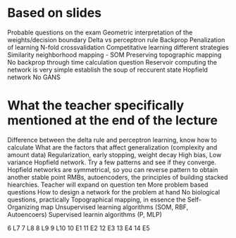 # Based on slides
Probable questions on the exam
Geometric interpretation of the weights/decision boundary
Delta vs perceptron rule
Backprop
Penalization of learning
N-fold crossvalidation
Competitative learning different strategies
Similarity neighborhood mapping - SOM
Preserving topographic mapping
No backprop through time calculation question
Reservoir computing the network is very simple establish the soup of reccurent state
Hopfield network
No GANS

# What the teacher specifically mentioned at the end of the lecture
Difference between the delta rule and perceptron learning, know how to calculate
What are the factors that affect generalization (complexity and amount data)
Regularization, early stopping, weight decay
High bias, Low variance
Hopfield network. Try a few patterns and see if they converge. Hopfield networks are symmetrical, so you can reverse pattern to obtain another stable point
RMBs, autoencoders, the principles of building stacked hiearchies.
Teacher will expand on question ten
More problem based questions
How to design a network for the problem at hand
No biological questions, practically
Topographical mapping, in essence the Self-Organizing map
Unsupervised learning algorithms (SOM, RBF, Autoencoers)
Supervised learnin algorithms (P, MLP)


6 L7
7 L8
8 L9
9 L10
10 E1
11 E2
12 E3
13 E4
14 E5

